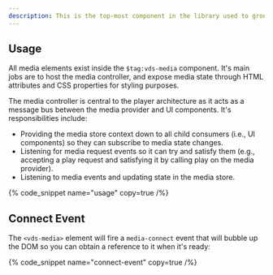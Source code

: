 ```yaml
---
description: This is the top-most component in the library used to group media elements and control the flow of media state.
---
```


## Usage

All media elements exist inside the `$tag:vds-media` component. It's main jobs are to host the
media controller, and expose media state through HTML attributes and CSS properties for styling
purposes.

The media controller is central to the player architecture as it acts as a message bus
between the media provider and UI components. It's responsibilities include:

- Providing the media store context down to all child consumers (i.e., UI components) so they can
  subscribe to media state changes.
- Listening for media request events so it can try and satisfy them (e.g., accepting a play
  request and satisfying it by calling play on the media provider).
- Listening to media events and updating state in the media store.

{% code_snippet name="usage" copy=true  /%}

## Connect Event

The `<vds-media>` element will fire a `media-connect` event that will bubble up the DOM so you
can obtain a reference to it when it's ready:

{% code_snippet name="connect-event" copy=true  /%}
